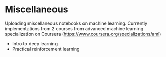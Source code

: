 # Miscellaneous
 Uploading miscellaneous notebooks on machine learning.
 Currently implementations from 2 courses from advanced machine learning specialization on Coursera (https://www.coursera.org/specializations/aml)
  - Intro to deep learning
  - Practical reinforcement learning
